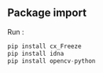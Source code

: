 ## Package import 
Run :
```Python
pip install cx_Freeze
pip install idna
pip install opencv-python
```
